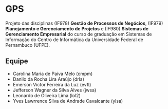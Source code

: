# GPS
Projeto das disciplinas (IF978) **Gestão de Processos de Negócios**, (IF979) **Planejamento e Gerenciamento de Projetos** e (IF980) **Sistemas de Gerenciamento Empresarial** do curso de graduação em Sistemas de Informação do Centro de Informática da Universidade Federal de Pernambuco (UFPE).

## Equipe
- Carolina Maria de Paiva Melo (cmpm)
- Danilo da Rocha Lira Araújo (drla)
- Emerson Victor Ferreira da Luz (evfl)
- Jefferson Wagner da Silva Alves (jwsa)
- Leonardo de Oliveira Lima (lol2)
- Yves Lawrrence Silva de Andrade Cavalcante (ylsa)
